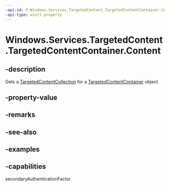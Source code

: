```yaml
---
-api-id: P:Windows.Services.TargetedContent.TargetedContentContainer.Content
-api-type: winrt property
---
```


<!-- Property syntax.
public TargetedContentCollection Content { get; }
-->

# Windows.Services.TargetedContent.TargetedContentContainer.Content

## -description

Gets a [TargetedContentCollection](targetedcontentcollection.md) for a [TargetedContentContainer](targetedcontentcontainer.md) object.

## -property-value

## -remarks

## -see-also

## -examples

## -capabilities

secondaryAuthenticationFactor
